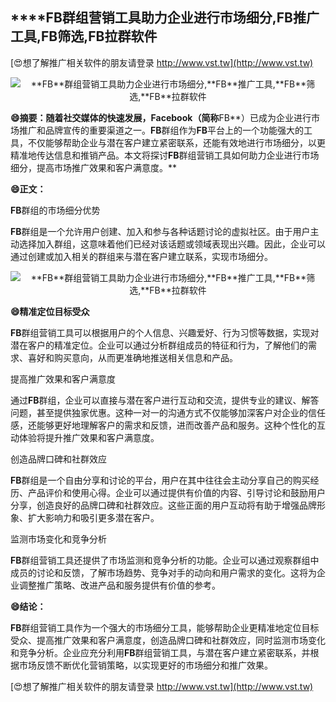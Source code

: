## ****FB**群组营销工具助力企业进行市场细分,**FB**推广工具,**FB**筛选,**FB**拉群软件**

[😍想了解推广相关软件的朋友请登录 http://www.vst.tw](http://www.vst.tw)

 <center><img src="https://vst.tw/MP4/tuiguang/png/2.png" alt="**FB**群组营销工具助力企业进行市场细分,**FB**推广工具,**FB**筛选,**FB**拉群软件"></center>

**😄摘要：随着社交媒体的快速发展，Facebook（简称**FB**）已成为企业进行市场推广和品牌宣传的重要渠道之一。**FB**群组作为**FB**平台上的一个功能强大的工具，不仅能够帮助企业与潜在客户建立紧密联系，还能有效地进行市场细分，以更精准地传达信息和推销产品。本文将探讨**FB**群组营销工具如何助力企业进行市场细分，提高市场推广效果和客户满意度。**

**😄正文：**

**FB**群组的市场细分优势

**FB**群组是一个允许用户创建、加入和参与各种话题讨论的虚拟社区。由于用户主动选择加入群组，这意味着他们已经对该话题或领域表现出兴趣。因此，企业可以通过创建或加入相关的群组来与潜在客户建立联系，实现市场细分。

 <center><img src="https://vst.tw/MP4/tuiguang/png/4.png" alt="**FB**群组营销工具助力企业进行市场细分,**FB**推广工具,**FB**筛选,**FB**拉群软件"></center>

**😄精准定位目标受众**

**FB**群组营销工具可以根据用户的个人信息、兴趣爱好、行为习惯等数据，实现对潜在客户的精准定位。企业可以通过分析群组成员的特征和行为，了解他们的需求、喜好和购买意向，从而更准确地推送相关信息和产品。

提高推广效果和客户满意度

通过**FB**群组，企业可以直接与潜在客户进行互动和交流，提供专业的建议、解答问题，甚至提供独家优惠。这种一对一的沟通方式不仅能够加深客户对企业的信任感，还能够更好地理解客户的需求和反馈，进而改善产品和服务。这种个性化的互动体验将提升推广效果和客户满意度。

创造品牌口碑和社群效应

**FB**群组是一个自由分享和讨论的平台，用户在其中往往会主动分享自己的购买经历、产品评价和使用心得。企业可以通过提供有价值的内容、引导讨论和鼓励用户分享，创造良好的品牌口碑和社群效应。这些正面的用户互动将有助于增强品牌形象、扩大影响力和吸引更多潜在客户。

监测市场变化和竞争分析

**FB**群组营销工具还提供了市场监测和竞争分析的功能。企业可以通过观察群组中成员的讨论和反馈，了解市场趋势、竞争对手的动向和用户需求的变化。这将为企业调整推广策略、改进产品和服务提供有价值的参考。

**😄结论：**

**FB**群组营销工具作为一个强大的市场细分工具，能够帮助企业更精准地定位目标受众、提高推广效果和客户满意度，创造品牌口碑和社群效应，同时监测市场变化和竞争分析。企业应充分利用**FB**群组营销工具，与潜在客户建立紧密联系，并根据市场反馈不断优化营销策略，以实现更好的市场细分和推广效果。

[😍想了解推广相关软件的朋友请登录 http://www.vst.tw](http://www.vst.tw)



